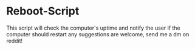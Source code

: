 # Reboot-Script
This script will check the computer's uptime and notify the user if the computer should restart
any suggestions are welcome, send me a dm on reddit!

